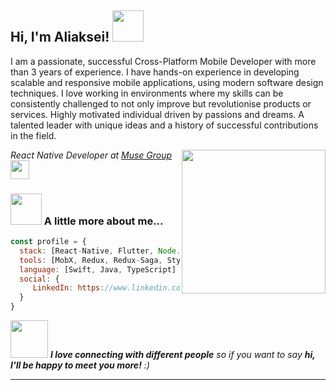 <h2> Hi, I'm Aliaksei! <img src="https://media.giphy.com/media/mGcNjsfWAjY5AEZNw6/giphy.gif" width="50"></h2>
<p>I am a passionate, successful Cross-Platform Mobile Developer with more than 3 years of experience. I have hands-on experience in developing scalable and responsive mobile applications, using modern software design techniques. I love working in environments where my skills can be consistently challenged to not only improve but revolutionise products or services. Highly motivated individual driven by passions and dreams. A talented leader with unique ideas and a history of successful contributions in the field.</p>
<img align='right' src="https://media.giphy.com/media/ieyl9zmCjO4b4t6qoY/giphy.gif" width="230">
<p><em>React Native Developer at <a href="https://mu.se/">Muse Group</a><img src="https://media.giphy.com/media/WUlplcMpOCEmTGBtBW/giphy.gif" width="30"> 
</em></p>



### <img src="https://media.giphy.com/media/VgCDAzcKvsR6OM0uWg/giphy.gif" width="50"> A little more about me...  

```javascript
const profile = {
  stack: [React-Native, Flutter, Node.js],
  tools: [MobX, Redux, Redux-Saga, Styled-Components, Reanimated, i18next, Native Modules/Component, RESTApi/JSONApi, Swagger, Socket.IO],
  language: [Swift, Java, TypeScript]
  social: {
     LinkedIn: https://www.linkedin.com/in/dev-event
  }
}
```

<img src="https://media.giphy.com/media/LnQjpWaON8nhr21vNW/giphy.gif" width="60"> <em><b>I love connecting with different people</b> so if you want to say <b>hi, I'll be happy to meet you more!</b> :)</em>

---
